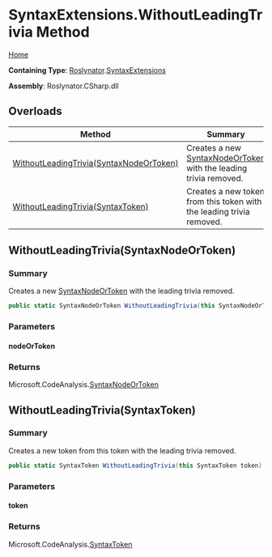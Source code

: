 # SyntaxExtensions\.WithoutLeadingTrivia Method

[Home](../../../README.md)

**Containing Type**: [Roslynator](../../README.md)\.[SyntaxExtensions](../README.md)

**Assembly**: Roslynator\.CSharp\.dll

## Overloads

| Method | Summary |
| ------ | ------- |
| [WithoutLeadingTrivia(SyntaxNodeOrToken)](#Roslynator_SyntaxExtensions_WithoutLeadingTrivia_Microsoft_CodeAnalysis_SyntaxNodeOrToken_) | Creates a new [SyntaxNodeOrToken](https://docs.microsoft.com/en-us/dotnet/api/microsoft.codeanalysis.syntaxnodeortoken) with the leading trivia removed\. |
| [WithoutLeadingTrivia(SyntaxToken)](#Roslynator_SyntaxExtensions_WithoutLeadingTrivia_Microsoft_CodeAnalysis_SyntaxToken_) | Creates a new token from this token with the leading trivia removed\. |

## WithoutLeadingTrivia\(SyntaxNodeOrToken\)<a name="Roslynator_SyntaxExtensions_WithoutLeadingTrivia_Microsoft_CodeAnalysis_SyntaxNodeOrToken_"></a>

### Summary

Creates a new [SyntaxNodeOrToken](https://docs.microsoft.com/en-us/dotnet/api/microsoft.codeanalysis.syntaxnodeortoken) with the leading trivia removed\.

```csharp
public static SyntaxNodeOrToken WithoutLeadingTrivia(this SyntaxNodeOrToken nodeOrToken)
```

### Parameters

#### nodeOrToken

### Returns

Microsoft\.CodeAnalysis\.[SyntaxNodeOrToken](https://docs.microsoft.com/en-us/dotnet/api/microsoft.codeanalysis.syntaxnodeortoken)

## WithoutLeadingTrivia\(SyntaxToken\)<a name="Roslynator_SyntaxExtensions_WithoutLeadingTrivia_Microsoft_CodeAnalysis_SyntaxToken_"></a>

### Summary

Creates a new token from this token with the leading trivia removed\.

```csharp
public static SyntaxToken WithoutLeadingTrivia(this SyntaxToken token)
```

### Parameters

#### token

### Returns

Microsoft\.CodeAnalysis\.[SyntaxToken](https://docs.microsoft.com/en-us/dotnet/api/microsoft.codeanalysis.syntaxtoken)

